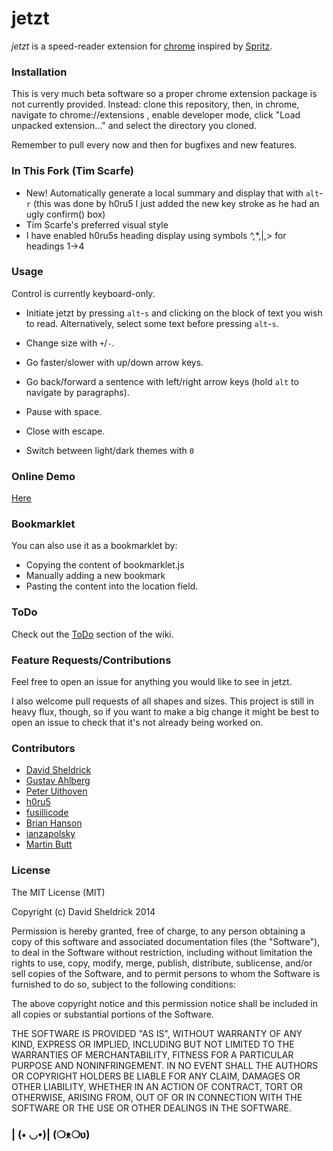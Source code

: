 # jetzt

*jetzt* is a speed-reader extension for [chrome](http://google.com/chrome) inspired by [Spritz](http://www.spritzinc.com/).

### Installation

This is very much beta software so a proper chrome extension package is not currently provided. Instead: clone this repository, then, in chrome, navigate to chrome://extensions , enable developer mode, click "Load unpacked extension..." and select the directory you cloned.

Remember to pull every now and then for bugfixes and new features.

### In This Fork (Tim Scarfe)

- New! Automatically generate a local summary and display that with `alt`-`r` (this was done by h0ru5 I just added the new key stroke as he had an ugly confirm() box)
- Tim Scarfe's preferred visual style
- I have enabled h0ru5s heading display using symbols ^,*,|,> for headings 1->4

### Usage

Control is currently keyboard-only.

- Initiate jetzt by pressing `alt`-`s` and clicking on the block of text you wish to read. Alternatively, select some text before pressing `alt`-`s`.

- Change size with `+`/`-`.

- Go faster/slower with up/down arrow keys.

- Go back/forward a sentence with left/right arrow keys (hold `alt` to navigate by paragraphs).

- Pause with space.

- Close with escape.

- Switch between light/dark themes with `0`




### Online Demo

[Here](http://ds300.github.com/jetzt/)

### Bookmarklet

You can also use it as a bookmarklet by:
- Copying the content of bookmarklet.js
- Manually adding a new bookmark
- Pasting the content into the location field. 

### ToDo

Check out the [ToDo](https://github.com/ds300/jetzt/wiki/ToDo) section of the wiki.

### Feature Requests/Contributions

Feel free to open an issue for anything you would like to see in jetzt. 

I also welcome pull requests of all shapes and sizes. This project is still in heavy flux, though, so if you want to make a big change it might be best to open an issue to check that it's not already being worked on.

### Contributors

- [David Sheldrick](https://github.com/ds300)
- [Gustav Ahlberg](https://github.com/Gyran)
- [Peter Uithoven](https://github.com/peteruithoven)
- [h0ru5](https://github.com/h0ru5)
- [fusillicode](https://github.com/fusillicode)
- [Brian Hanson](https://github.com/brianjhanson)
- [ianzapolsky](https://github.com/ianzapolsky)
- [Martin Butt](https://github.com/martinbutt)


### License

The MIT License (MIT)

Copyright (c) David Sheldrick 2014

Permission is hereby granted, free of charge, to any person obtaining a copy
of this software and associated documentation files (the "Software"), to deal
in the Software without restriction, including without limitation the rights
to use, copy, modify, merge, publish, distribute, sublicense, and/or sell
copies of the Software, and to permit persons to whom the Software is
furnished to do so, subject to the following conditions:

The above copyright notice and this permission notice shall be included in
all copies or substantial portions of the Software.

THE SOFTWARE IS PROVIDED "AS IS", WITHOUT WARRANTY OF ANY KIND, EXPRESS OR
IMPLIED, INCLUDING BUT NOT LIMITED TO THE WARRANTIES OF MERCHANTABILITY,
FITNESS FOR A PARTICULAR PURPOSE AND NONINFRINGEMENT. IN NO EVENT SHALL THE
AUTHORS OR COPYRIGHT HOLDERS BE LIABLE FOR ANY CLAIM, DAMAGES OR OTHER
LIABILITY, WHETHER IN AN ACTION OF CONTRACT, TORT OR OTHERWISE, ARISING FROM,
OUT OF OR IN CONNECTION WITH THE SOFTWARE OR THE USE OR OTHER DEALINGS IN
THE SOFTWARE.

### | (• ◡•)| (❍ᴥ❍ʋ)
